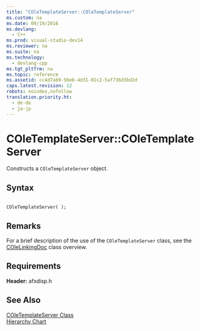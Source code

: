 ```yaml
---
title: "COleTemplateServer::COleTemplateServer"
ms.custom: na
ms.date: 09/19/2016
ms.devlang: 
  - C++
ms.prod: visual-studio-dev14
ms.reviewer: na
ms.suite: na
ms.technology: 
  - devlang-cpp
ms.tgt_pltfrm: na
ms.topic: reference
ms.assetid: cc4d7ab9-56e6-4d31-81c2-5af736d3bd2d
caps.latest.revision: 12
robots: noindex,nofollow
translation.priority.ht: 
  - de-de
  - ja-jp
---
```

# COleTemplateServer::COleTemplateServer
Constructs a `COleTemplateServer` object.  
  
## Syntax  
  
```  
  
COleTemplateServer( );  
```  
  
## Remarks  
 For a brief description of the use of the `COleTemplateServer` class, see the [COleLinkingDoc](../vs140/COleLinkingDoc-Class.md) class overview.  
  
## Requirements  
 **Header:** afxdisp.h  
  
## See Also  
 [COleTemplateServer Class](../vs140/COleTemplateServer-Class.md)   
 [Hierarchy Chart](../vs140/Hierarchy-Chart.md)